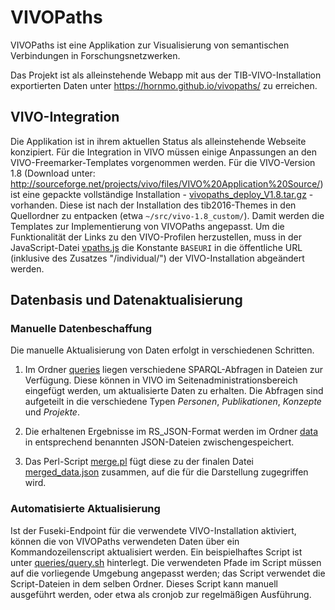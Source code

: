 # VIVOPaths

VIVOPaths ist eine Applikation zur Visualisierung von semantischen Verbindungen 
in Forschungsnetzwerken.

Das Projekt ist als alleinstehende Webapp mit aus der TIB-VIVO-Installation 
exportierten Daten unter https://hornmo.github.io/vivopaths/ zu erreichen.

## VIVO-Integration

Die Applikation ist in ihrem aktuellen Status als alleinstehende Webseite 
konzipiert. Für die Integration in VIVO müssen einige Anpassungen an den 
VIVO-Freemarker-Templates vorgenommen werden. Für die VIVO-Version 1.8 
(Download unter: 
http://sourceforge.net/projects/vivo/files/VIVO%20Application%20Source/) ist 
eine gepackte vollständige Installation - 
[vivopaths_deploy_V1.8.tar.gz](vivopaths_deploy_V1.8.tar.gz) - vorhanden. Diese 
ist nach der Installation des tib2016-Themes in den Quellordner zu entpacken 
(etwa `~/src/vivo-1.8_custom/`). Damit werden die Templates zur Implementierung 
von VIVOPaths angepasst. Um die Funktionalität der Links zu den VIVO-Profilen 
herzustellen, muss in der JavaScript-Datei [vpaths.js](vpaths.js) die Konstante 
`BASEURI` in die öffentliche URL (inklusive des Zusatzes "/individual/") der 
VIVO-Installation abgeändert werden.

## Datenbasis und Datenaktualisierung

### Manuelle Datenbeschaffung

Die manuelle Aktualisierung von Daten erfolgt in verschiedenen Schritten.

1. Im Ordner [queries](queries) liegen verschiedene SPARQL-Abfragen in Dateien 
zur Verfügung. Diese können in VIVO im Seitenadministrationsbereich eingefügt 
werden, um aktualisierte Daten zu erhalten. Die Abfragen sind aufgeteilt in die 
verschiedene Typen *Personen*, *Publikationen*, *Konzepte* und *Projekte*. 

2. Die erhaltenen Ergebnisse im RS_JSON-Format werden im Ordner [data](data) in 
entsprechend benannten JSON-Dateien zwischengespeichert.

3. Das Perl-Script [merge.pl](data/merge.pl) fügt diese zu der finalen Datei 
[merged_data.json](data/merged_data.json) zusammen, auf die für die Darstellung 
zugegriffen wird.

### Automatisierte Aktualisierung

Ist der Fuseki-Endpoint für die verwendete VIVO-Installation aktiviert, können 
die von VIVOPaths verwendeten Daten über ein Kommandozeilenscript aktualisiert 
werden. Ein beispielhaftes Script ist unter 
[queries/query.sh](queries/query.sh) hinterlegt. Die verwendeten Pfade im 
Script müssen auf die vorliegende Umgebung angepasst werden; das Script 
verwendet die Script-Dateien in dem selben Ordner. Dieses Script 
kann manuell ausgeführt werden, oder etwa als cronjob zur regelmäßigen 
Ausführung.
